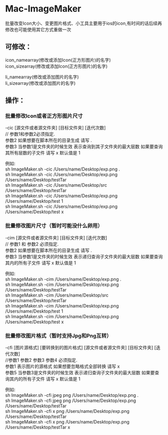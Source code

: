 # Mac-ImageMaker
批量改变Icon大小、变更图片格式、小工具主要用于ios的icon,有时间的话后续再修改也可能使用其它方式重做一次

## 可修改：
icon_namearray(修改或添加Icon(正方形图片)的名字)  
icon_sizearray(修改或添加Icon(正方形图片)的名字)  

li_namearray(修改或添加图片的名字)  
li_sizearray(修改或添加图片的名字)  

## 操作：

### 批量修改Icon或者正方形图片尺寸

-cic [源文件或者源文件夹] [目标文件夹] [迭代次数]  
// 参数1和参数2必须指定.  
参数2 如果想要在脚本所在的目录生成 请写 .  
参数3 当参数1是文件夹的时候生效 表示查询到其子文件夹的最大层数 如果要查询其所有层数的子文件 请写 x 默认值是 1  

例如:  
sh ImageMaker.sh -cic /Users/name/Desktop/exp.png .   
sh ImageMaker.sh -cic /Users/name/Desktop/exp.png /Users/name/Desktop/testTar  
sh ImageMaker.sh -cic /Users/name/Desktop/src /Users/name/Desktop/testTar  
sh ImageMaker.sh -cic /Users/name/Desktop/exp.png /Users/name/Desktop/test 1  
sh ImageMaker.sh -cic /Users/name/Desktop/exp.png /Users/name/Desktop/test x  

### 批量修改图片尺寸（暂时可能没什么卵用）

-cim [源文件或者源文件夹] [目标文件夹] [迭代次数]  
// 参数1 和 参数2 必须指定.  
参数2 如果想要在脚本所在的目录生成 请写 .  
参数3 当参数1是文件夹的时候生效 表示递归查询子文件夹的最大层数 如果要查询其内的所有子文件 请写 x 默认值是 1  

例如:  
sh ImageMaker.sh -cim /Users/name/Desktop/exp.png .  
sh ImageMaker.sh -cim /Users/name/Desktop/exp.png /Users/name/Desktop/testTar  
sh ImageMaker.sh -cim /Users/name/Desktop/src /Users/name/Desktop/testTar  
sh ImageMaker.sh -cim /Users/name/Desktop/exp.png /Users/name/Desktop/test 1  
sh ImageMaker.sh -cim /Users/name/Desktop/exp.png /Users/name/Desktop/test x  

### 批量修改图片格式（暂时支持Jpg和Png互转）

-cfi [图片源格式] [要转换到的图片格式] [源文件或者源文件夹] [目标文件夹] [迭代次数]  
//参数1 参数2 参数3 参数4 必须指定.  
参数1 表示图片的源格式 如果想要忽略格式全部转换 请写 x  
参数5 当参数3是文件夹的时候生效 表示递归查询子文件夹的最大层数 如果要查询其内的所有子文件 请写 x 默认值是 1  

例如:  
sh ImageMaker.sh -cfi jpeg png /Users/name/Desktop/exp.png .  
sh ImageMaker.sh -cfi jpeg png /Users/name/Desktop/exp.png /Users/name/Desktop/testTar  
sh ImageMaker.sh -cfi x png /Users/name/Desktop/exp.png /Users/name/Desktop/testTar  
sh ImageMaker.sh -cfi x png /Users/name/Desktop/exp.png /Users/name/Desktop/testTar x  
